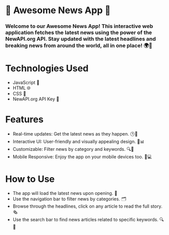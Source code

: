 <h1>🚀 Awesome News App 📰</h1>
<h3>Welcome to our Awesome News App! This interactive web application fetches the latest news using the power of the NewAPI.org API. Stay updated with the latest headlines and breaking news from around the world, all in one place! 🌍📰
</h3>
<h1>Technologies Used</h1>
<ul>
  <li>JavaScript 🔧</li>
  <li>HTML 🌐</li>
  <li>CSS 🎨</li>
  <li>NewAPI.org API Key 🔑</li>
  
</ul>
<h1>Features</h1>
<ul>
  
  <li>Real-time updates: Get the latest news as they happen. 🕒📝</li>
  <li>Interactive UI: User-friendly and visually appealing design. 🎉📊</li>
  <li>Customizable: Filter news by category and keywords. 🔍🔖</li>
  <li>Mobile Responsive: Enjoy the app on your mobile devices too. 📱💻</li>
  
</ul>
<h1>How to Use</h1>
<ul>
  
  <li>The app will load the latest news upon opening. 🔄</li>
  <li>Use the navigation bar to filter news by categories. 🗂️</li>
  <li>Browse through the headlines, click on any article to read the full story. 🗞️</li>
  <li>Use the search bar to find news articles related to specific keywords. 🔍📑</li>
  
</ul>





